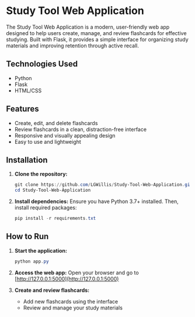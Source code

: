 
# Study Tool Web Application

The Study Tool Web Application is a modern, user-friendly web app designed to help users create, manage, and review flashcards for effective studying. Built with Flask, it provides a simple interface for organizing study materials and improving retention through active recall.

## Technologies Used
- Python
- Flask
- HTML/CSS

## Features
- Create, edit, and delete flashcards
- Review flashcards in a clean, distraction-free interface
- Responsive and visually appealing design
- Easy to use and lightweight

## Installation

1. **Clone the repository:**
	```powershell
	git clone https://github.com/LGWillis/Study-Tool-Web-Application.git
	cd Study-Tool-Web-Application
	```

2. **Install dependencies:**
	Ensure you have Python 3.7+ installed. Then, install required packages:
	```powershell
	pip install -r requirements.txt
	```

## How to Run

1. **Start the application:**
	```powershell
	python app.py
	```

2. **Access the web app:**
	Open your browser and go to [http://127.0.0.1:5000](http://127.0.0.1:5000)

3. **Create and review flashcards:**
	- Add new flashcards using the interface
	- Review and manage your study materials
